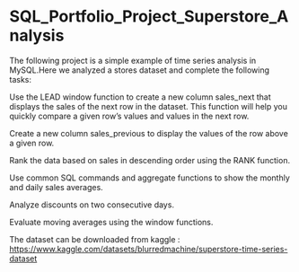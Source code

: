 # SQL_Portfolio_Project_Superstore_Analysis

The following project is a simple example of time series analysis in MySQL.Here we analyzed a stores dataset and complete the following tasks:

Use the LEAD window function to create a new column sales_next that displays the sales of the next row in the dataset. This function will help you quickly compare a given row’s values and values in the next row.

Create a new column sales_previous to display the values of the row above a given row.

Rank the data based on sales in descending order using the RANK function.

Use common SQL commands and aggregate functions to show the monthly and daily sales averages.

Analyze discounts on two consecutive days.

Evaluate moving averages using the window functions.

The dataset can be downloaded from kaggle :
https://www.kaggle.com/datasets/blurredmachine/superstore-time-series-dataset

